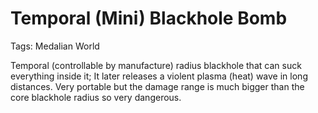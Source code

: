 # Temporal (Mini) Blackhole Bomb

Tags: Medalian World

Temporal (controllable by manufacture) radius blackhole that can suck everything inside it; It later releases a violent plasma (heat) wave in long distances. Very portable but the damage range is much bigger than the core blackhole radius so very dangerous.